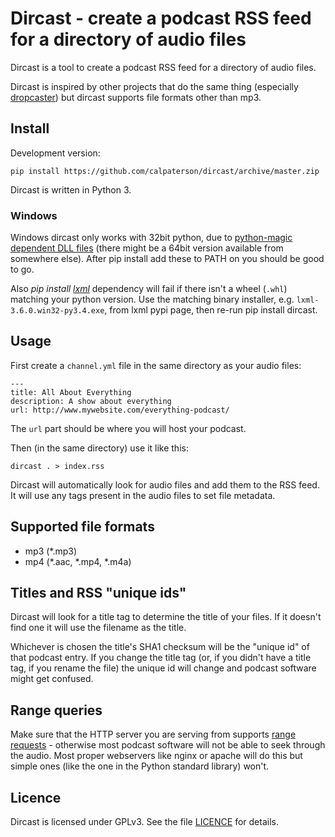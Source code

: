 Dircast - create a podcast RSS feed for a directory of audio files
==================================================================

Dircast is a tool to create a podcast RSS feed for a directory of audio files.

Dircast is inspired by other projects that do the same thing (especially
[dropcaster](https://github.com/nerab/dropcaster)) but dircast supports file
formats other than mp3.

Install
-------

Development version:
```
pip install https://github.com/calpaterson/dircast/archive/master.zip
```

Dircast is written in Python 3. 

### Windows ###
Windows dircast only works with 32bit python, due to [python-magic dependent DLL files](https://github.com/ahupp/python-magic#dependencies) (there might be a 64bit version available from somewhere else). After pip install add these to PATH on you should be good to go.

Also *pip install [lxml](https://pypi.python.org/pypi/lxml "xml processing library")* dependency will fail if there isn't a wheel (`.whl`) matching your python version. Use the matching binary installer, e.g. `lxml-3.6.0.win32-py3.4.exe`, from lxml pypi page, then re-run pip install dircast.


Usage
-----

First create a `channel.yml` file in the same directory as your audio files:

```
---
title: All About Everything
description: A show about everything
url: http://www.mywebsite.com/everything-podcast/
```

The `url` part should be where you will host your podcast.

Then (in the same directory) use it like this:

```
dircast . > index.rss
```

Dircast will automatically look for audio files and add them to the RSS feed.
It will use any tags present in the audio files to set file metadata.

Supported file formats
----------------------

- mp3 (*.mp3)
- mp4 (*.aac, *.mp4, *.m4a)

Titles and RSS "unique ids"
---------------------------

Dircast will look for a title tag to determine the title of your files.  If it
doesn't find one it will use the filename as the title.

Whichever is chosen the title's SHA1 checksum will be the "unique id" of that
podcast entry.  If you change the title tag (or, if you didn't have a title
tag, if you rename the file) the unique id will change and podcast software
might get confused.

Range queries
-------------

Make sure that the HTTP server you are serving from supports
[range requests](https://en.wikipedia.org/wiki/Byte_serving) - otherwise most
podcast software will not be able to seek through the audio.  Most proper
webservers like nginx or apache will do this but simple ones (like the one in
the Python standard library) won't.

Licence
-------

Dircast is licensed under GPLv3.  See the file [LICENCE](LICENCE) for details.
